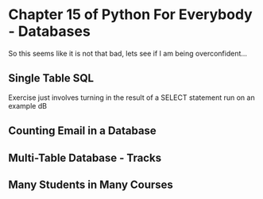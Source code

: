 # Chapter 15 of Python For Everybody - Databases 

So this seems like it is not that bad, lets see if I am being overconfident...

## Single Table SQL 

Exercise just involves turning in the result of a SELECT statement run on an example dB 

## Counting Email in a Database 



## Multi-Table Database - Tracks 



## Many Students in Many Courses 

